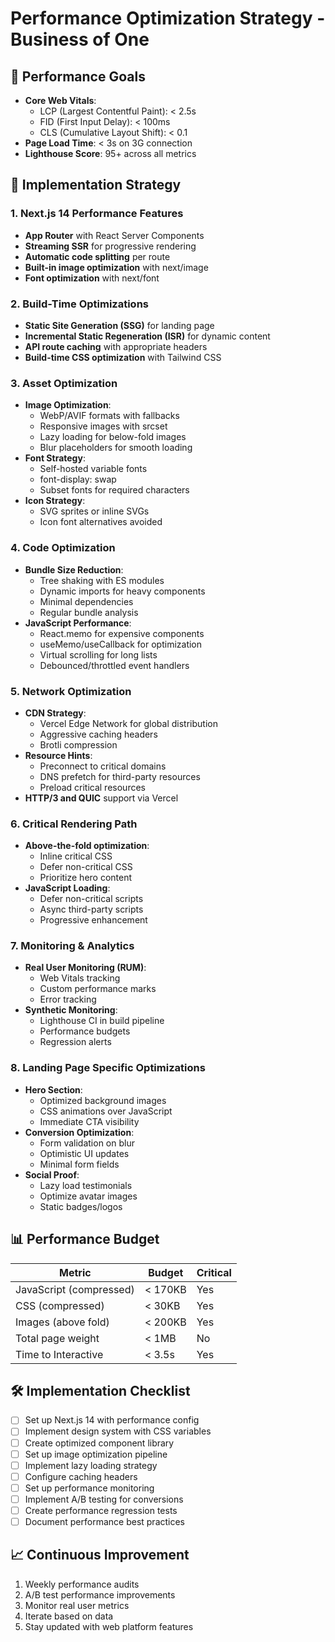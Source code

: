 # Performance Optimization Strategy - Business of One

## 🎯 Performance Goals
- **Core Web Vitals**: 
  - LCP (Largest Contentful Paint): < 2.5s
  - FID (First Input Delay): < 100ms  
  - CLS (Cumulative Layout Shift): < 0.1
- **Page Load Time**: < 3s on 3G connection
- **Lighthouse Score**: 95+ across all metrics

## 🚀 Implementation Strategy

### 1. Next.js 14 Performance Features
- **App Router** with React Server Components
- **Streaming SSR** for progressive rendering
- **Automatic code splitting** per route
- **Built-in image optimization** with next/image
- **Font optimization** with next/font

### 2. Build-Time Optimizations
- **Static Site Generation (SSG)** for landing page
- **Incremental Static Regeneration (ISR)** for dynamic content
- **API route caching** with appropriate headers
- **Build-time CSS optimization** with Tailwind CSS

### 3. Asset Optimization
- **Image Optimization**:
  - WebP/AVIF formats with fallbacks
  - Responsive images with srcset
  - Lazy loading for below-fold images
  - Blur placeholders for smooth loading
- **Font Strategy**:
  - Self-hosted variable fonts
  - font-display: swap
  - Subset fonts for required characters
- **Icon Strategy**:
  - SVG sprites or inline SVGs
  - Icon font alternatives avoided

### 4. Code Optimization
- **Bundle Size Reduction**:
  - Tree shaking with ES modules
  - Dynamic imports for heavy components
  - Minimal dependencies
  - Regular bundle analysis
- **JavaScript Performance**:
  - React.memo for expensive components
  - useMemo/useCallback for optimization
  - Virtual scrolling for long lists
  - Debounced/throttled event handlers

### 5. Network Optimization
- **CDN Strategy**:
  - Vercel Edge Network for global distribution
  - Aggressive caching headers
  - Brotli compression
- **Resource Hints**:
  - Preconnect to critical domains
  - DNS prefetch for third-party resources
  - Preload critical resources
- **HTTP/3 and QUIC** support via Vercel

### 6. Critical Rendering Path
- **Above-the-fold optimization**:
  - Inline critical CSS
  - Defer non-critical CSS
  - Prioritize hero content
- **JavaScript Loading**:
  - Defer non-critical scripts
  - Async third-party scripts
  - Progressive enhancement

### 7. Monitoring & Analytics
- **Real User Monitoring (RUM)**:
  - Web Vitals tracking
  - Custom performance marks
  - Error tracking
- **Synthetic Monitoring**:
  - Lighthouse CI in build pipeline
  - Performance budgets
  - Regression alerts

### 8. Landing Page Specific Optimizations
- **Hero Section**:
  - Optimized background images
  - CSS animations over JavaScript
  - Immediate CTA visibility
- **Conversion Optimization**:
  - Form validation on blur
  - Optimistic UI updates
  - Minimal form fields
- **Social Proof**:
  - Lazy load testimonials
  - Optimize avatar images
  - Static badges/logos

## 📊 Performance Budget

| Metric | Budget | Critical |
|--------|--------|----------|
| JavaScript (compressed) | < 170KB | Yes |
| CSS (compressed) | < 30KB | Yes |
| Images (above fold) | < 200KB | Yes |
| Total page weight | < 1MB | No |
| Time to Interactive | < 3.5s | Yes |

## 🛠️ Implementation Checklist

- [ ] Set up Next.js 14 with performance config
- [ ] Implement design system with CSS variables
- [ ] Create optimized component library
- [ ] Set up image optimization pipeline
- [ ] Implement lazy loading strategy
- [ ] Configure caching headers
- [ ] Set up performance monitoring
- [ ] Implement A/B testing for conversions
- [ ] Create performance regression tests
- [ ] Document performance best practices

## 📈 Continuous Improvement

1. Weekly performance audits
2. A/B test performance improvements
3. Monitor real user metrics
4. Iterate based on data
5. Stay updated with web platform features